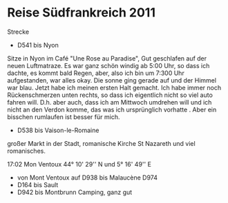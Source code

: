 # Reise Südfrankreich 2011 #
Strecke 
- D541 bis Nyon

Sitze in Nyon im Café "Une Rose au Paradise", Gut geschlafen auf der neuen Luftmatraze. Es war ganz schön windig ab 5:00 Uhr, so dass ich dachte, es kommt bald Regen, aber, also ich bin um 7:300 Uhr aufgestanden, war alles okay. Die sonne ging gerade auf und der Himmel war blau. Jetzt habe ich meinen ersten Halt gemacht. Ich habe immer noch Rückenschmerzen unten rechts, so dass ich eigentlich nicht so viel auto fahren will. D.h. aber auch, dass ich am Mittwoch umdrehen will und ich nicht an den Verdon komme, das was ich ursprünglich vorhatte . Aber ein bisschen rumlaufen ist besser für mich.

- D538 bis Vaison-le-Romaine

großer Markt in der Stadt, romanische Kirche St Nazareth und viel romanisches.

17:02 Mon Ventoux 44° 10' 29'' N und 5° 16' 49'' E

- von Mont Ventoux auf D938 bis Malaucène D974
- D164 bis Sault
- D942 bis Montbrunn Camping, ganz gut